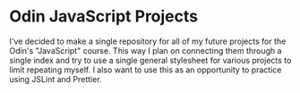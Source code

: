 # Odin JavaScript Projects
I've decided to make a single repository for all of my future projects for the Odin's "JavaScript" course.
This way I plan on connecting them through a single index and try to use a single general stylesheet for various projects to limit repeating myself.
I also want to use this as an opportunity to practice using JSLint and Prettier.
